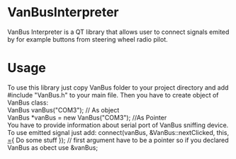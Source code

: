 # VanBusInterpreter
VanBus Interpreter is a QT library that allows user to connect signals emited by for example buttons from steering wheel radio pilot.
# Usage
To use this library just copy VanBus folder to your project directory and add #include "VanBus.h" to your main file. Then you have to create object of VanBus class: <br/>
VanBus vanBus("COM3"); // As object
<br/>
VanBus *vanBus = new VanBus("COM3"); //As Pointer
<br/>
You have to provide information about serial port of VanBus sniffing device.
<br/>
To use emitted signal just add:
connect(vanBus, &VanBus::nextClicked, this, [=](){ Do some stuff }); // first argument have to be a pointer so if you declared VanBus as obect use &vanBus;
